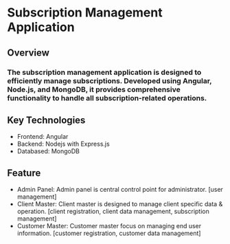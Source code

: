# Subscription Management Application

## Overview
### The subscription management application is designed to efficiently manage subscriptions. Developed using Angular, Node.js, and MongoDB, it provides comprehensive functionality to handle all subscription-related operations.

## Key Technologies
- Frontend: Angular
- Backend: Nodejs with Express.js
- Databased: MongoDB

## Feature 
- Admin Panel: Admin panel is central control point for administrator. [user management]
- Client Master: Client master is designed to manage client specific data & operation. [client registration, client data management, subscription management]
- Customer Master: Customer master focus on managing end user information. [customer registration, customer data management]